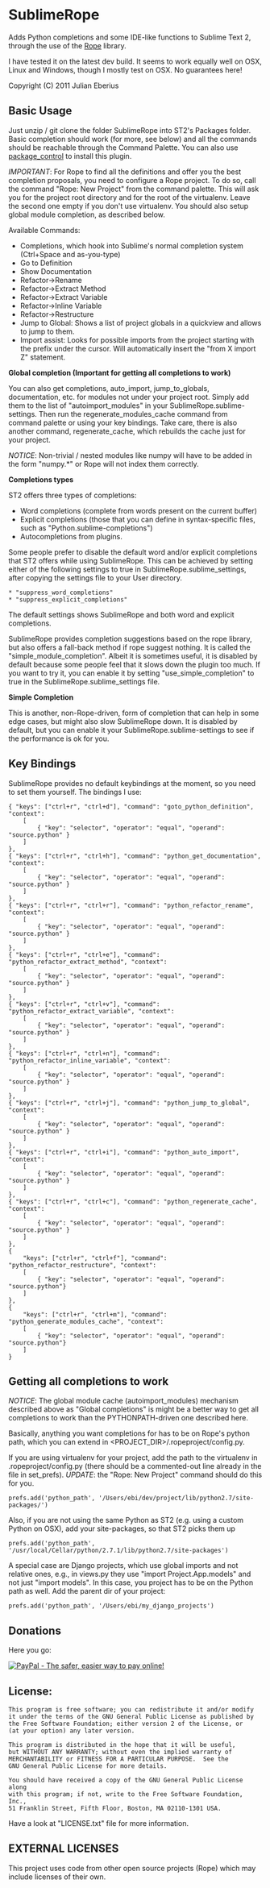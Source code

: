 **SublimeRope**
===========================

Adds Python completions and some IDE-like functions to Sublime Text 2, through the use of the [Rope](http://rope.sourceforge.net/) library.

I have tested it on the latest dev build. It seems to work equally well on OSX, Linux and Windows, though I mostly test on OSX.
No guarantees here!

Copyright (C) 2011 Julian Eberius

Basic Usage
-----------

Just unzip / git clone the folder SublimeRope into ST2's Packages folder. Basic completion should work (for more, see below) and all the commands should be reachable through the Command Palette. You can also use [package_control](http://wbond.net/sublime_packages/package_control) to install this plugin.

*IMPORTANT*: For Rope to find all the definitions and offer you the best completion proposals, you need to configure a Rope project.
To do so, call the command "Rope: New Project" from the command palette. This will ask you for the
project root directory and for the root of the virtualenv. Leave the second one empty if you don't use virtualenv.
You should also setup global module completion, as described below.

Available Commands:

* Completions, which hook into Sublime's normal completion system (Ctrl+Space and as-you-type)
* Go to Definition
* Show Documentation
* Refactor->Rename
* Refactor->Extract Method
* Refactor->Extract Variable
* Refactor->Inline Variable
* Refactor->Restructure
* Jump to Global: Shows a list of project globals in a quickview and allows to jump to them.
* Import assist: Looks for possible imports from the project starting with the prefix under the cursor. Will automatically insert the "from X import Z" statement.

**Global completion (Important for getting all completions to work)**

You can also get completions, auto_import, jump_to_globals, documentation, etc. for modules not under your project root.
Simply add them to the list of "autoimport_modules" in your SublimeRope.sublime-settings. Then run the
regenerate_modules_cache command from command palette or using your key bindings. Take care, there is also another command,
regenerate_cache, which rebuilds the cache just for your project.

*NOTICE*: Non-trivial / nested modules like numpy will have to be added in the form "numpy.*" or Rope will not index them correctly.

**Completions types**

ST2 offers three types of completions:

* Word completions (complete from words present on the current buffer)
* Explicit completions (those that you can define in syntax-specific files, such as "Python.sublime-completions")
* Autocompletions from plugins.

 Some people prefer to disable the default word and/or explicit completions that ST2 offers while using SublimeRope. This can be achieved by setting either of the following settings to true in SublimeRope.sublime_settings, after copying the settings file to your User directory.

    * "suppress_word_completions"
    * "suppress_explicit_completions"

 The default settings shows SublimeRope and both word and explicit completions.

SublimeRope provides completion suggestions based on the rope library, but also offers a fall-back method if rope suggest nothing. It is called the "simple_module_completion". Albeit it is sometimes useful, it is disabled by default because some people feel that it slows down the plugin too much. If you want to try it, you can enable it by setting "use_simple_completion" to true in the SublimeRope.sublime_settings file.

**Simple Completion**

This is another, non-Rope-driven, form of completion that can help in some edge cases, but might also slow SublimeRope down. It is disabled by default,
but you can enable it your SublimeRope.sublime-settings to see if the performance is ok for you.


Key Bindings
------------

SublimeRope provides no default keybindings at the moment, so you need to set them yourself. The bindings I use:

    { "keys": ["ctrl+r", "ctrl+d"], "command": "goto_python_definition", "context":
        [
            { "key": "selector", "operator": "equal", "operand": "source.python" }
        ]
    },
    { "keys": ["ctrl+r", "ctrl+h"], "command": "python_get_documentation", "context":
        [
            { "key": "selector", "operator": "equal", "operand": "source.python" }
        ]
    },
    { "keys": ["ctrl+r", "ctrl+r"], "command": "python_refactor_rename", "context":
        [
            { "key": "selector", "operator": "equal", "operand": "source.python" }
        ]
    },
    { "keys": ["ctrl+r", "ctrl+e"], "command": "python_refactor_extract_method", "context":
        [
            { "key": "selector", "operator": "equal", "operand": "source.python" }
        ]
    },
    { "keys": ["ctrl+r", "ctrl+v"], "command": "python_refactor_extract_variable", "context":
        [
            { "key": "selector", "operator": "equal", "operand": "source.python" }
        ]
    },
    { "keys": ["ctrl+r", "ctrl+n"], "command": "python_refactor_inline_variable", "context":
        [
            { "key": "selector", "operator": "equal", "operand": "source.python" }
        ]
    },
    { "keys": ["ctrl+r", "ctrl+j"], "command": "python_jump_to_global", "context":
        [
            { "key": "selector", "operator": "equal", "operand": "source.python" }
        ]
    },
    { "keys": ["ctrl+r", "ctrl+i"], "command": "python_auto_import", "context":
        [
            { "key": "selector", "operator": "equal", "operand": "source.python" }
        ]
    },
    { "keys": ["ctrl+r", "ctrl+c"], "command": "python_regenerate_cache", "context":
        [
            { "key": "selector", "operator": "equal", "operand": "source.python" }
        ]
    },
    {
        "keys": ["ctrl+r", "ctrl+f"], "command": "python_refactor_restructure", "context":
        [
            { "key": "selector", "operator": "equal", "operand": "source.python"}
        ]
    },
    {
        "keys": ["ctrl+r", "ctrl+m"], "command": "python_generate_modules_cache", "context":
        [
            { "key": "selector", "operator": "equal", "operand": "source.python"}
        ]
    }


Getting all completions to work
-------------------------------

*NOTICE*: The global module cache (autoimport_modules) mechanism described above as "Global completions" is might be a better way to get all completions to work than the PYTHONPATH-driven one described here.

Basically, anything you want completions for has to be on Rope's python path, which you can extend in <PROJECT_DIR>/.ropeproject/config.py.

If you are using virtualenv for your project, add the path to the virtualenv in .ropeproject/config.py (there should be a commented-out line already in the file in set_prefs). *UPDATE*: the "Rope: New Project" command should do this for you.

    prefs.add('python_path', '/Users/ebi/dev/project/lib/python2.7/site-packages/')

Also, if you are not using the same Python as ST2 (e.g. using a custom Python on OSX), add your site-packages, so that ST2 picks them up

    prefs.add('python_path', '/usr/local/Cellar/python/2.7.1/lib/python2.7/site-packages')

A special case are Django projects, which use global imports and not relative ones, e.g., in views.py they use "import Project.App.models" and not just "import models". In this case, you project has to be on the Python path as well. Add the parent dir of your project:

    prefs.add('python_path', '/Users/ebi/my_django_projects')



Donations
---------

Here you go:

[![PayPal - The safer, easier way to pay online!](https://www.paypalobjects.com/WEBSCR-640-20110429-1/en_US/i/btn/btn_donate_SM.gif)](https://www.paypal.com/us/cgi-bin/webscr?cmd=_s-xclick&hosted_button_id=EVBU58TZPQH8J)

License:
--------

    This program is free software; you can redistribute it and/or modify
    it under the terms of the GNU General Public License as published by
    the Free Software Foundation; either version 2 of the License, or
    (at your option) any later version.

    This program is distributed in the hope that it will be useful,
    but WITHOUT ANY WARRANTY; without even the implied warranty of
    MERCHANTABILITY or FITNESS FOR A PARTICULAR PURPOSE.  See the
    GNU General Public License for more details.

    You should have received a copy of the GNU General Public License along
    with this program; if not, write to the Free Software Foundation, Inc.,
    51 Franklin Street, Fifth Floor, Boston, MA 02110-1301 USA.

Have a look at "LICENSE.txt" file for more information.

EXTERNAL LICENSES
-----------------
This project uses code from other open source projects (Rope)
which may include licenses of their own.
